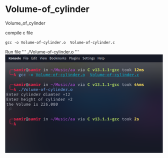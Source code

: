 # Volume-of_cylinder
Volume_of_cylinder

compile  c file 

```
gcc -o Volume-of-cylinder.o  Volume-of-cylinder.c
```

Run file 
'''
./Volume-of-cylinder.o
'''
![This is an image](./Volume_of_cylinder.png)

